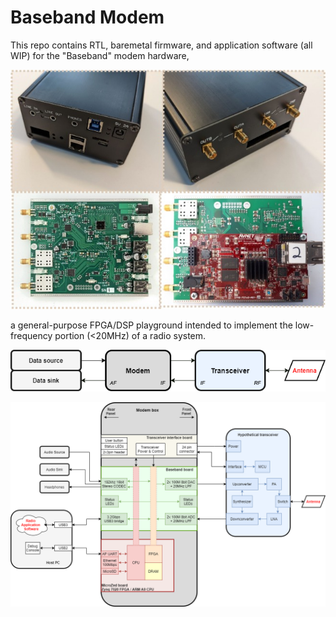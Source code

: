 
# Baseband Modem





This repo contains RTL, baremetal firmware, and application software (all WIP) for the "Baseband" modem hardware,

![baseband_](https://github.com/jc2brown/radio24bb/blob/master/www/baseband_hw.jpg)





a general-purpose FPGA/DSP playground intended to implement the low-frequency portion (<20MHz) of a radio system.

![Generic transceiver](https://github.com/jc2brown/radio24bb/blob/master/www/generic_rxtx.png)








![Block diagram](https://github.com/jc2brown/radio24bb/blob/master/www/baseband_rxtx.png)
